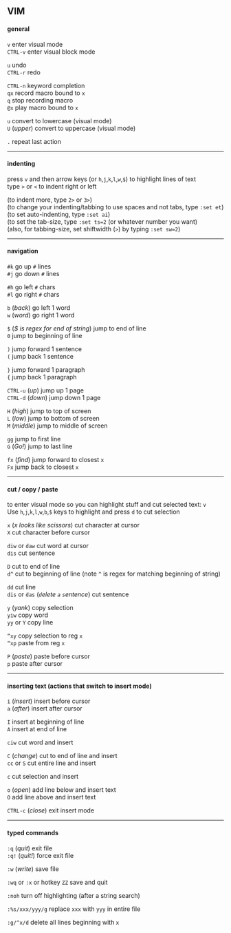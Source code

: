 ## VIM

#### general

`v` enter visual mode  
`CTRL-v` enter visual block mode

`u` undo  
`CTRL-r` redo

`CTRL-n` keyword completion  
`qx` record macro bound to `x`  
`q` stop recording macro  
`@x` play macro bound to `x`

`u` convert to lowercase (visual mode)  
`U` (*upper*) convert to uppercase (visual mode)

`.` repeat last action

---  
#### indenting 

press `v` and then arrow keys (or `h`,`j`,`k`,`l`,`w`,`$`) to highlight lines of text  
type `>` or `<` to indent right or left

(to indent more, type `2>` or `3>`)  
(to change your indenting/tabbing to use spaces and not tabs, type `:set et`)  
(to set auto-indenting, type `:set ai`)  
(to set the tab-size, type `:set ts=2` (or whatever number you want)  
(also, for tabbing-size, set shiftwidth (`>`) by typing `:set sw=2`)

---
#### navigation

`#k` go up `#` lines  
`#j` go down `#` lines

`#h` go left `#` chars  
`#l` go right `#` chars

`b` (*back*) go left 1 word  
`w` (*word*) go right 1 word

`$` (*$ is regex for end of string*) jump to end of line  
`0` jump to beginning of line

`)` jump forward 1 sentence  
`(` jump back 1 sentence

`}` jump forward 1 paragraph  
`{` jump back 1 paragraph

`CTRL-u` (*up*) jump up 1 page  
`CTRL-d` (*down*) jump down 1 page

`H` (*high*) jump to top of screen  
`L` (*low*) jump to bottom of screen  
`M` (*middle*) jump to middle of screen

`gg` jump to first line  
`G` (*Go!*) jump to last line

`fx` (*find*) jump forward to closest `x`  
`Fx` jump back to closest `x`

---
#### cut / copy / paste 

to enter visual mode so you can highlight stuff and cut selected text: `v`  
Use `h`,`j`,`k`,`l`,`w`,`b`,`$` keys to highlight and press `d` to cut selection

`x` (*x looks like scissors*) cut character at cursor  
`X` cut character before cursor

`diw` or `daw` cut word at cursor  
`dis` cut sentence

`D` cut to end of line  
`d^` cut to beginning of line (note `^` is regex for matching beginning of string)

`dd` cut line  
`dis` or `das` (*`d`elete `a` `s`entence*) cut sentence

`y` (*yank*) copy selection  
`yiw` copy word  
`yy` or `Y` copy line

`“xy` copy selection to reg `x`  
`“xp` paste from reg `x`

`P` (*paste*) paste before cursor  
`p` paste after cursor

---
#### inserting text (actions that switch to insert mode) 

`i` (*insert*) insert before cursor  
`a` (*after*) insert after cursor

`I` insert at beginning of line  
`A` insert at end of line

`ciw` cut word and insert

`C` (*change*) cut to end of line and insert  
`cc` or `S` cut entire line and insert

`c` cut selection and insert

`o` (*open*) add line below and insert text  
`O` add line above and insert text

`CTRL-c` (*close*) exit insert mode

---
#### typed commands

`:q` (*quit*) exit file  
`:q!` (*quit!*) force exit file

`:w` (*write*) save file
 
`:wq` or `:x` or hotkey `ZZ` save and quit

`:noh` turn off highlighting (after a  string search)

`:%s/xxx/yyy/g` replace `xxx` with `yyy` in entire file

`:g/^x/d` delete all lines beginning with `x`
